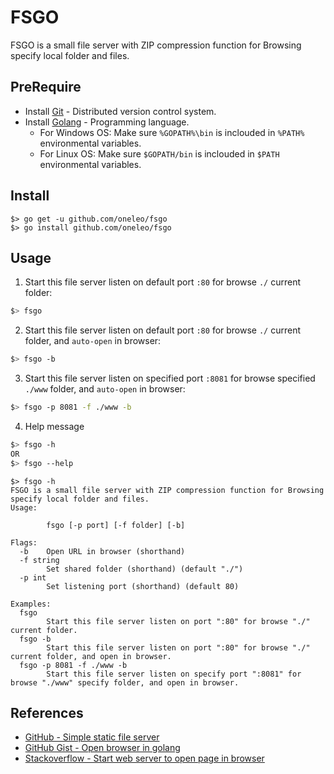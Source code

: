 # FSGO
 FSGO is a small file server with ZIP compression function for Browsing specify local folder and files.

## PreRequire
- Install [Git](https://git-scm.com/) - Distributed version control system.
- Install [Golang](https://golang.org/) - Programming language.
  - For Windows OS: Make sure `%GOPATH%\bin` is inclouded in `%PATH%` environmental variables.
  - For Linux OS: Make sure `$GOPATH/bin` is inclouded in `$PATH` environmental variables.

## Install
```golang
$> go get -u github.com/oneleo/fsgo
$> go install github.com/oneleo/fsgo
```

## Usage
1. Start this file server listen on default port `:80` for browse `./` current folder:
```bash
$> fsgo
```

2. Start this file server listen on default port `:80` for browse `./` current folder, and `auto-open` in browser:
```bash
$> fsgo -b
```

3. Start this file server listen on specified port `:8081` for browse specified `./www` folder, and `auto-open` in browser:
```bash
$> fsgo -p 8081 -f ./www -b
```

4. Help message
```bash
$> fsgo -h
OR
$> fsgo --help
```

```text
$> fsgo -h
FSGO is a small file server with ZIP compression function for Browsing specify local folder and files.
Usage:

        fsgo [-p port] [-f folder] [-b]

Flags:
  -b    Open URL in browser (shorthand)
  -f string
        Set shared folder (shorthand) (default "./")
  -p int
        Set listening port (shorthand) (default 80)

Examples:
  fsgo
        Start this file server listen on port ":80" for browse "./" current folder.
  fsgo -b
        Start this file server listen on port ":80" for browse "./" current folder, and open in browser.
  fsgo -p 8081 -f ./www -b
        Start this file server listen on specify port ":8081" for browse "./www" specify folder, and open in browser.
```

## References
- [GitHub - Simple static file server](https://github.com/golang-id/gost)
- [GitHub Gist - Open browser in golang](https://gist.github.com/hyg/9c4afcd91fe24316cbf0)
- [Stackoverflow - Start web server to open page in browser](https://stackoverflow.com/questions/39320371/how-start-web-server-to-open-page-in-browser-in-golang)